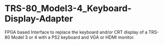 # TRS-80_Model3-4_Keyboard-Display-Adapter
FPGA based Interface to replace the keyboard and/or CRT display of a TRS-80 Model 3 or 4 with a PS2 keyboard and VGA or HDMI monitor.
